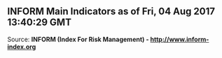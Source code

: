 ## INFORM Main Indicators as of Fri, 04 Aug 2017 13:40:29 GMT

Source: **INFORM (Index For Risk Management) - http://www.inform-index.org**
